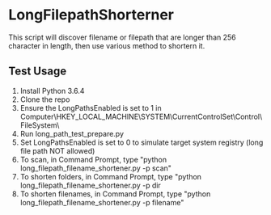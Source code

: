# LongFilepathShorterner
This script will discover filename or filepath that are longer than 256 character in length, then use various method to shortern it.

## Test Usage
1. Install Python 3.6.4
2. Clone the repo
3. Ensure the LongPathsEnabled is set to 1 in Computer\HKEY_LOCAL_MACHINE\SYSTEM\CurrentControlSet\Control\FileSystem\
4. Run long_path_test_prepare.py
5. Set LongPathsEnabled is set to 0 to simulate target system registry (long file path NOT allowed)
6. To scan, in Command Prompt, type "python long_filepath_filename_shortener.py -p scan"
7. To shorten folders, in Command Prompt, type "python long_filepath_filename_shortener.py -p dir
8. To shorten filenames, in Command Prompt, type "python long_filepath_filename_shortener.py -p filename"
